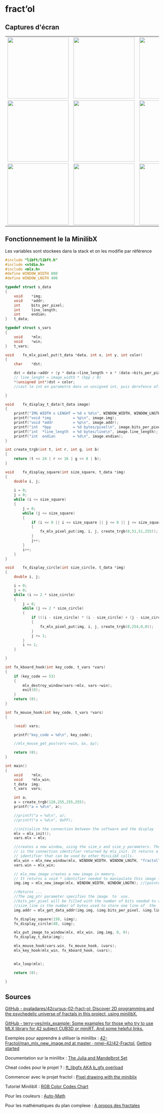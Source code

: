 # fract’ol

## Captures d'écran
<table>
  <tr>
    <td><a href="https://raw.githubusercontent.com/FXC-ai/fractol/master/pictures/1.png"><img src="https://raw.githubusercontent.com/FXC-ai/fractol/master/pictures/1.png" width="200"/></a></td>
    <td><a href="https://raw.githubusercontent.com/FXC-ai/fractol/master/pictures/2.png"><img src="https://raw.githubusercontent.com/FXC-ai/fractol/master/pictures/2.png" width="200"/></a></td>
    <td><a href="https://raw.githubusercontent.com/FXC-ai/fractol/master/pictures/3.png"><img src="https://raw.githubusercontent.com/FXC-ai/fractol/master/pictures/3.png" width="200"/></a></td>
  </tr>
  <tr>
    <td><a href="https://raw.githubusercontent.com/FXC-ai/fractol/master/pictures/4.png"><img src="https://raw.githubusercontent.com/FXC-ai/fractol/master/pictures/4.png" width="200"/></a></td>
    <td><a href="https://raw.githubusercontent.com/FXC-ai/fractol/master/pictures/10.png"><img src="https://raw.githubusercontent.com/FXC-ai/fractol/master/pictures/10.png" width="200"/></a></td>
    <td><a href="https://raw.githubusercontent.com/FXC-ai/fractol/master/pictures/6.png"><img src="https://raw.githubusercontent.com/FXC-ai/fractol/master/pictures/6.png" width="200"/></a></td>
  </tr>
  <tr>
    <td><a href="https://raw.githubusercontent.com/FXC-ai/fractol/master/pictures/7.png"><img src="https://raw.githubusercontent.com/FXC-ai/fractol/master/pictures/7.png" width="200"/></a></td>
    <td><a href="https://raw.githubusercontent.com/FXC-ai/fractol/master/pictures/8.png"><img src="https://raw.githubusercontent.com/FXC-ai/fractol/master/pictures/8.png" width="200"/></a></td>
    <td><a href="https://raw.githubusercontent.com/FXC-ai/fractol/master/pictures/9.png"><img src="https://raw.githubusercontent.com/FXC-ai/fractol/master/pictures/9.png" width="200"/></a></td>
  </tr>
</table>



## Fonctionnement le la MinilibX

Les variables sont stockees dans la stack et on les modifie par référence 

```c
#include "libft/libft.h"
#include <stdio.h>
#include <mlx.h>
#define WINDOW_WIDTH 800
#define WINDOW_LNGTH 400

typedef struct s_data
{
    void    *img;
    void    *addr;
    int     bits_per_pixel;
    int     line_length;
    int     endian;
}   t_data;

typedef struct s_vars
{
    void    *mlx;
    void    *win;
}   t_vars;

void    fx_mlx_pixel_put(t_data *data, int x, int y, int color)
{
    char    *dst;

    dst = data->addr + (y * data->line_length + x * (data->bits_per_pixel / 8));
    // line_lenght = image_width * (bpp / 8)
    *(unsigned int*)dst = color;
    //cast le int en parametre dans un unsigned int, puis derefence afin d'asigner la valeur de color a dst

}

void    fx_display_t_data(t_data image)
{
    printf("IMG WIDTH x LENGHT = %d x %d\n", WINDOW_WIDTH, WINDOW_LNGTH);
    printf("void *img          = %p\n", image.img);
    printf("void *addr         = %p\n", image.addr);
    printf("int  *bpp          = %d bytes/pixel\n", image.bits_per_pixel);
    printf("int  *line_length  = %d bytes/line\n", image.line_length);
    printf("int  endian        = %d\n", image.endian);
}

int	create_trgb(int t, int r, int g, int b)
{
	return (t << 24 | r << 16 | g << 8 | b);
}

void    fx_display_square(int size_square, t_data *img)
{
    double i, j;
    
    i = 0;
    j = 0;
    while (i <= size_square)
    {
        j = 0;
        while (j <= size_square)
        {
            if (i <= 0 || i <= size_square || j <= 0 || j <= size_square)
            {
                fx_mlx_pixel_put(img, i, j, create_trgb(0,51,51,255));
            }
            j++;
        }  
        i++;
    }
}

void    fx_display_circle(int size_circle, t_data *img)
{
    double i, j;

    i = 0;
    j = 0;
    while (i <= 2 * size_circle)
    {
        j = 0;
        while (j <= 2 * size_circle)
        {
            if (((i - size_circle) * (i - size_circle) + (j - size_circle) * (j - size_circle)) == (size_circle * size_circle))
            {
                fx_mlx_pixel_put(img, i, j, create_trgb(0,254,0,0));
            }
            j += 1;
        }  
        i += 1;
    }

}

int fx_kboard_hook(int key_code, t_vars *vars)
{
    if (key_code == 53)
    {
        mlx_destroy_window(vars->mlx, vars->win);
        exit(0);
    }
    return (0);
}

int fx_mouse_hook(int key_code, t_vars *vars)
{

    (void) vars;

    printf("key_code = %d\n", key_code);

    //mlx_mouse_get_pos(vars->win, &x, &y);

    return (0);
}

int main()
{
    void    *mlx;
    void    *mlx_win;
    t_data  img;
    t_vars  vars;

    int a;
    a = create_trgb(128,255,255,255);
    printf("a = %d\n", a);

    //printf("a = %d\n", a);
    //printf("a = %d\n", OxFF);

    //initialize the connection between the software and the display
    mlx = mlx_init();
    vars.mlx = mlx;

    //creates a new window, using the size_x and size_y parameters. The mlx_ptr parameter
    // is the connection identifier returned by mlx_init. It returns a void * window 
    // identifier that can be used by other MiniLibX calls.
    mlx_win = mlx_new_window(mlx, WINDOW_WIDTH, WINDOW_LNGTH, "fractol");
    vars.win = mlx_win;

    // mlx_new_image creates a new image in memory. 
    // It returns a void * identifier needed to manipulate this image later.
    img.img = mlx_new_image(mlx, WINDOW_WIDTH, WINDOW_LNGTH); //(pointer, x, y)

    //Returns ...
    //The img_ptr parameter specifies the image  to  use.
    //bits_per_pixel will be filled with the number of bits needed to represent a pixel color
    //size_line is the number of bytes used to store one line of  the  image  in  memory
    img.addr = mlx_get_data_addr(img.img, &img.bits_per_pixel, &img.line_length, &img.endian);

    fx_display_square(150, &img);
    fx_display_circle(40, &img);

    mlx_put_image_to_window(mlx, mlx_win, img.img, 0, 0);
    fx_display_t_data(img);

    mlx_mouse_hook(vars.win, fx_mouse_hook, &vars);
    mlx_key_hook(mlx_win, fx_kboard_hook, &vars);
    

    mlx_loop(mlx);

    return (0);

}
```

## Sources

[GitHub - pvaladares/42cursus-02-fract-ol: Discover 2D programming and the psychedelic universe of fractals in this project, using minilibX.](https://github.com/pvaladares/42cursus-02-fract-ol)

[GitHub - terry-yes/mlx_example: Some examples for those who try to use MLX library for 42 subject CUB3D or miniRT. And some helpful links.](https://github.com/terry-yes/mlx_example)

Exemples pour apprendre à utiliser la minilibx : [42-Fractol/man_mlx_new_image.md at master · nmei-42/42-Fractol](https://github.com/nmei-42/42-Fractol/blob/master/minilibx/man_mlx_new_image.md), [Getting started](https://harm-smits.github.io/42docs/libs/minilibx/getting_started.html)

Documentation sur la minilibx : [The Julia and Mandelbrot Set](https://lodev.org/cgtutor/juliamandelbrot.html)

Cheat codes pour le projet ? : [ft_libgfx AKA b_gfx overload](https://qst0.github.io/ft_libgfx/#getting-started-with-fractol-ft_fractal)

Commencer avec le projet fractol : [Pixel drawing with the miniblix](https://aurelienbrabant.fr/blog/pixel-drawing-with-the-minilibx)

Tutoriel MinilibX : [RGB Color Codes Chart](https://www.rapidtables.com/web/color/RGB_Color.html)

Pour les couleurs : [Auto-Math](https://www.auto-math.be/public/8/module/18/theorie/74)

Pour les mathématiques du plan complexe : [A propos des fractales](https://www.youtube.com/watch?v=Y4ICbYtBGzA)
